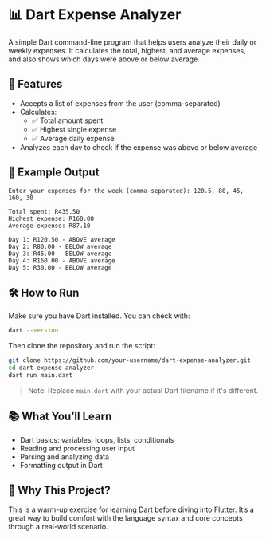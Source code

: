 # 📊 Dart Expense Analyzer

A simple Dart command-line program that helps users analyze their daily or weekly expenses. It calculates the total, highest, and average expenses, and also shows which days were above or below average.

## 🚀 Features

- Accepts a list of expenses from the user (comma-separated)
- Calculates:
  - ✅ Total amount spent
  - ✅ Highest single expense
  - ✅ Average daily expense
- Analyzes each day to check if the expense was above or below average

## 🧪 Example Output

```
Enter your expenses for the week (comma-separated): 120.5, 80, 45, 160, 30

Total spent: R435.50
Highest expense: R160.00
Average expense: R87.10

Day 1: R120.50 - ABOVE average
Day 2: R80.00 - BELOW average
Day 3: R45.00 - BELOW average
Day 4: R160.00 - ABOVE average
Day 5: R30.00 - BELOW average
```

## 🛠️ How to Run

Make sure you have Dart installed. You can check with:

```bash
dart --version
```

Then clone the repository and run the script:

```bash
git clone https://github.com/your-username/dart-expense-analyzer.git
cd dart-expense-analyzer
dart run main.dart
```

> Note: Replace `main.dart` with your actual Dart filename if it's different.

## 📚 What You’ll Learn

- Dart basics: variables, loops, lists, conditionals
- Reading and processing user input
- Parsing and analyzing data
- Formatting output in Dart

## 🧠 Why This Project?

This is a warm-up exercise for learning Dart before diving into Flutter. It’s a great way to build comfort with the language syntax and core concepts through a real-world scenario.
